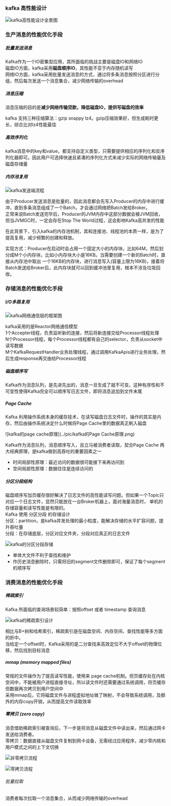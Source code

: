 ### kafka 高性能设计

![kafka高性能设计全景图](../pic/kafka高性能设计全景图.png)


### 生产消息的性能优化手段

##### 批量发送消息

Kafka作为一个IO密集型应用，其所面临的挑战主要是磁盘IO和网络IO  
磁盘IO方面，kafka采用**磁盘顺序IO**，其性能不亚于内存随机读写  
网络IO方面，kafka采用批量发送消息的方式，通过将多条消息按照分区进行分组，然后每次发送一个消息集合，减少网络传输的overhead

##### 消息压缩

消息压缩的目的是**减少网络传输贷款，降低磁盘IO，提供写磁盘的效率**

kafka 支持三种压缩算法：gzip snappy lz4。gzip压缩效果好，但生成耗时更长，综合比对lz4性能最佳

##### 高效序列化

kafka消息中的key和value，都支持自定义类型，只需要提供相应的序列化和反序列化器即可。因此用户可选择快速且紧凑的序列化方式来减少实际的网络传输量及磁盘存储量

##### 内存池复用

![kafka发送端流程](../pic/kafka发送端流程.png)

由于Producer发送消息是批量的，因此消息都会先写入Producer的内存中进行缓冲，直到多条消息组成了一个Batch，才会通过网络把Batch发给Broker。  
正常来说Batch发送完毕后，Producer的JVM内存中这部分数据会被JVM回收，但当JVMGC时，一定会存在Stop The World过程，这会影响Kafka高并发的性能  

在此背景下，引入kafka的内存池机制，其和连接池、线程池的本质一样，是为了提高复用，减少频繁的创建和释放。  

实现方式：Producer在启动时会占用一个固定大小的内存块，比如64M，然后划分成M个小内存块，比如小内存块大小是16KB。当需要创建一个新的Batch时，直接从内存池中取出
一个16KB的内存块，进行消息写入(容量上限为16KB)，接着将Batch发送给Broker后，此内存块就可以回到缓冲池里复用，根本不涉及垃圾回收。



### 存储消息的性能优化手段

##### I/O多路复用

![kafka网络通信层的框架图](../pic/kafka网络通信层的框架图.png)

kafka采用的是Reactor网络通信模型  
1个Accepter线程，负责监听新的连接，然后将新连接交给Processor线程处理  
N个Processor线程，每个Processor线程都有自己的selector，负责从socket中读写数据  
M个KafkaRequestHandler业务处理线程，通过调用KafkaApis进行业务处理，然后生成response再交由给Processor线程


##### 磁盘顺序写

Kafka作为消息队列，是先进先出的，消息一旦生成了就不可变。这种有序性和不可变性使得Kafka完全可以顺序写日志文件，即将消息追加到文件末尾

##### Page Cache

Kafka 利用操作系统本身的缓存技术，在读写磁盘日志文件时，操作的其实是内存，然后由操作系统决定什么时候将Page Cache里的数据真正刷入磁盘

![kafka的page cache原理](../pic/kafka的Page Cache原理.png)

Kafka作为消息队列，消息顺序写入，且立马被消费者读取，契合Page Cache 两大经典原理，是kafka做到高吞吐的重要因素之一
+ 时间局部性原理：最近访问的数据很可能接下来再访问到
+ 空间局部性原理：数据往往是连续访问的


##### 分区分段结构

磁盘顺序写加页缓存很好解决了日志文件的高性能读写问题。但如果一个Topic只对应一个日志文件，显然只能放在一台Broker机器上，面对海量消息时，
单机的存储容量和读写性能是有限的。  
Kafka 使用 分区分段 的存储设计  
分区：partition，是kafka并发处理的最小粒度，能解决存储的水平扩容问题，提升吞吐量  
分段：在存储底层，分区对应文件夹，分段对应真正的日志文件

![kafka的分区分段存储](../pic/kafka的分区分段存储.png)

+ 单体大文件不利于查找和维护
+ 作历史消息删除时，只需将旧的segment文件删除即可，保证了每个segment的顺序写

### 消费消息的性能优化手段

##### 稀疏索引

Kafka 所面临的查询场景较简单：按照offset 或者 timestamp 查询消息  

![kafka的稀疏索引设计](../pic/kafka的稀疏索引设计.png)

相比与B+树和哈希索引，稀疏索引是在磁盘空间、内存空间、查找性能等多方面的折中。  
当给定一个offset时，Kafka采用的是二分查找来高效定位不大于offset的物理位移，然后找到目标消息

##### mmap (memory mapped files)

常规的文件操作为了提高读写性能，使用来 page cache机制。但页缓存处在内核空间中，不能被用户进程直接寻址，所以读文件时还需要通过系统调用，将页缓存但数据再次拷贝到用户空间中  
采用mmap后，它将磁盘文件与进程虚拟地址做了映射，不会导致系统调用，及额外的内存copy开销，从而提高文件读取效率

##### 零拷贝 (zero copy)

消息借助稀疏索引被查询后，下一步是将消息从磁盘文件中读出来，然后通过网卡发送给消费者。  
零拷贝：数据直接从磁盘文件复制到网卡设备，无需经过应用程序，减少零内核和用户模式之间的上下文切换

![非零拷贝流程](../pic/非零拷贝流程.png)

![零拷贝流程](../pic/零拷贝流程.png)

###### 批量拉取

消费者每次拉取一个消息集合，从而减少网络传输的overhead
